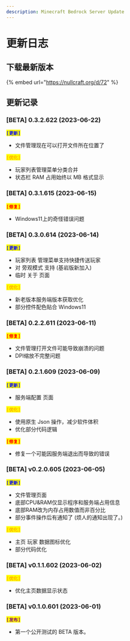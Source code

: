 ```yaml
---
description: Minecraft Bedrock Server Update
---
```


# 更新日志

## 下载最新版本

{% embed url="https://nullcraft.org/d/72" %}

## 更新记录

### \[BETA] 0.3.2.622 (2023-06-22)

<mark style="color:blue;">**`[更新]`**</mark>

* 文件管理现在可以打开文件所在位置了

<mark style="color:orange;">**`[优化]`**</mark>

* 玩家列表管理菜单分类合并
* 状态栏 RAM 占用始终以 MB 格式显示

### \[BETA] 0.3.1.615 (2023-06-15)

<mark style="color:red;">**`[修复]`**</mark>

* Windows11上的奇怪错误问题

### \[BETA] 0.3.0.614 (2023-06-14)

<mark style="color:blue;">**`[更新]`**</mark>

* 玩家列表 管理菜单支持快捷传送玩家
* 对 旁观模式 支持 (基岩版新加入)
* 临时 关于 页面

<mark style="color:orange;">**`[优化]`**</mark>

* 新老版本服务端版本获取优化
* 部分控件配色贴合 Windows11

### \[BETA] 0.2.2.611 (2023-06-11)

<mark style="color:red;">**`[修复]`**</mark>

* 文件管理打开文件可能导致崩溃的问题
* DPI缩放不完整问题

### \[BETA] 0.2.1.609 (2023-06-09)

<mark style="color:blue;">**`[更新]`**</mark>

* 服务端配置 页面

<mark style="color:orange;">**`[优化]`**</mark>

* 使用原生 Json 操作，减少软件体积
* 优化部分代码逻辑

<mark style="color:red;">**`[修复]`**</mark>

* 修复一个可能因服务端退出而导致的错误

### \[BETA] v0.2.0.605 (2023-06-05)

<mark style="color:blue;">**`[更新]`**</mark>

* 文件管理页面
* 底部CPU\&RAM仅显示程序和服务端占用信息
* 底部RAM改为内存占用数值而非百分比
* 部分事件操作后有通知了 (烦人的通知出现了。)

<mark style="color:orange;">**`[优化]`**</mark>

* 主页 玩家 数据图标优化
* 部分代码优化

### \[BETA] v0.1.1.602 (2023-06-02)

<mark style="color:orange;">**`[优化]`**</mark>

* 优化主页数据显示状态

### \[BETA] v0.1.0.601 (2023-06-01)

<mark style="color:purple;">**`[发布]`**</mark>

* 第一个公开测试的 BETA 版本。
